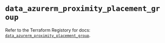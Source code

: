 # `data_azurerm_proximity_placement_group`

Refer to the Terraform Registory for docs: [`data_azurerm_proximity_placement_group`](https://www.terraform.io/docs/providers/azurerm/d/proximity_placement_group).

